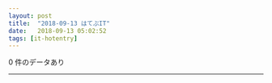 ```yaml
---
layout: post
title:  "2018-09-13 はてぶIT"
date:   2018-09-13 05:02:52
tags: [it-hotentry]
---
```

0 件のデータあり

<hr>
